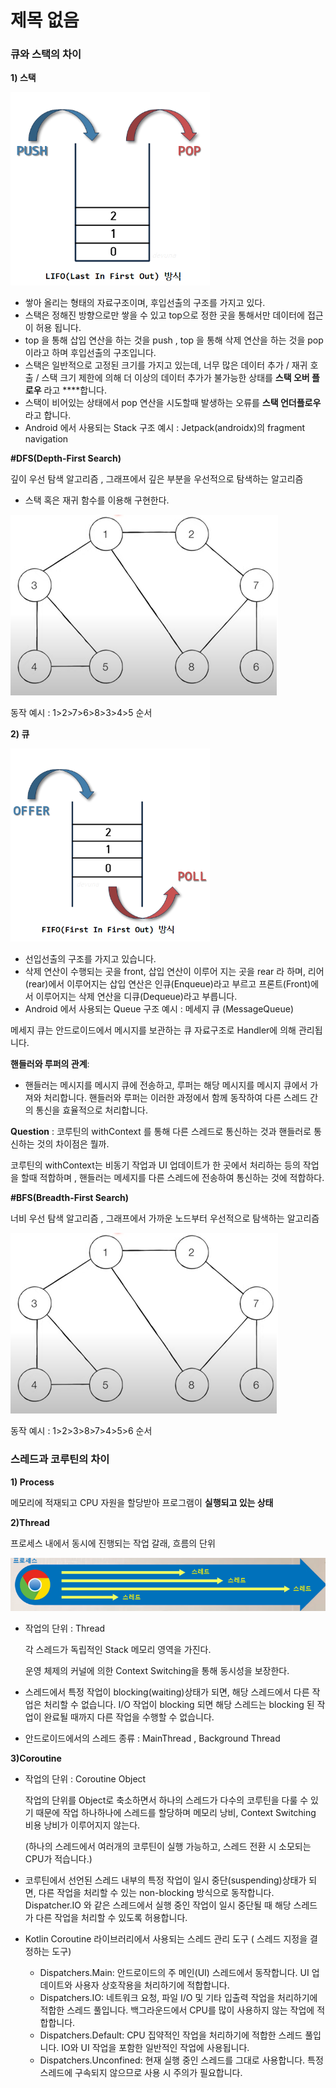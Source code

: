 # 제목 없음

### **큐와 스택의 차이**

**1) 스택**

![20240320_092950.png](img/20240320_092950.png)

- 쌓아 올리는 형태의 자료구조이며, 후입선출의 구조를 가지고 있다.
- 스택은 정해진 방향으로만 쌓을 수 있고 top으로 정한 곳을 통해서만 데이터에 접근이 허용 됩니다.
- top 을 통해 삽입 연산을 하는 것을 push , top 을 통해 삭제 연산을 하는 것을 pop 이라고 하며 후입선출의 구조입니다.
- 스택은 일반적으로 고정된 크기를 가지고 있는데,  너무 많은 데이터 추가 / 재귀 호출 / 스택 크기 제한에 의해 더 이상의 데이터 추가가 불가능한 상태를 **스택 오버 플로우** 라고 ****합니다.
- 스택이 비어있는 상태에서 pop 연산을 시도할때 발생하는 오류를 **스택 언더플로우** 라고 합니다.
- Android 에서 사용되는 Stack 구조 예시 : Jetpack(androidx)의 fragment navigation

**#DFS(Depth-First Search)** 

깊이 우선 탐색 알고리즘 , 그래프에서 깊은 부분을 우선적으로 탐색하는 알고리즘 

- 스택 혹은 재귀 함수를 이용해 구현한다.

![동작 예시 : 1>2>7>6>8>3>4>5 순서](img/Untitled.png)

동작 예시 : 1>2>7>6>8>3>4>5 순서

**2) 큐**

![20240320_093003.png](img/20240320_093003.png)

- 선입선출의 구조를 가지고 있습니다.
- 삭제 연산이 수행되는 곳을 front, 삽입 연산이 이루어 지는 곳을 rear 라 하며, 
리어(rear)에서 이루어지는 삽입 연산은 인큐(Enqueue)라고 부르고 프론트(Front)에서 이루어지는 삭제 연산을 디큐(Dequeue)라고 부릅니다.
- Android 에서 사용되는 Queue 구조 예시 : 메세지 큐 (MessageQueue)

메세지 큐는 안드로이드에서 메시지를 보관하는 큐 자료구조로 Handler에 의해 관리됩니다.

**핸들러와 루퍼의 관계**:

- 핸들러는 메시지를 메시지 큐에 전송하고, 루퍼는 해당 메시지를 메시지 큐에서 가져와 처리합니다. 핸들러와 루퍼는 이러한 과정에서 함께 동작하여 다른 스레드 간의 통신을 효율적으로 처리합니다.

**Question** : 코루틴의 withContext 를 통해 다른 스레드로 통신하는 것과 핸들러로 통신하는 것의 차이점은 뭘까.

코루틴의 withContext는 비동기 작업과 UI 업데이트가 한 곳에서 처리하는 등의 작업을 할때 적합하며 , 핸들러는 메세지를 다른 스레드에 전송하여 통신하는 것에 적합하다.  

**#BFS(Breadth-First Search)** 

너비 우선 탐색 알고리즘 , 그래프에서 가까운 노드부터 우선적으로 탐색하는 알고리즘 

![동작 예시 : 1>2>3>8>7>4>5>6 순서](img/Untitled%201.png)

동작 예시 : 1>2>3>8>7>4>5>6 순서


### **스레드과 코루틴의 차이**

**1) Process**

메모리에 적재되고 CPU 자원을 할당받아 프로그램이 **실행되고 있는 상태** 

**2)Thread**

프로세스 내에서 동시에 진행되는 작업 갈래, 흐름의 단위 

![Untitled](img/Untitled%202.png)

- 작업의 단위 : Thread
    
    각 스레드가 독립적인 Stack 메모리 영역을 가진다.
    
    운영 체제의 커널에 의한 Context Switching을 통해 동시성을 보장한다.
    
- 스레드에서 특정 작업이 blocking(waiting)상태가 되면, 해당 스레드에서 다른 작업은 처리할 수 없습니다.  I/O 작업이 blocking 되면 해당 스레드는 blocking 된 작업이 완료될 때까지 다른 작업을 수행할 수 없습니다.
- 안드로이드에서의 스레드 종류 : MainThread , Background Thread

**3)Coroutine**

- 작업의 단위 : Coroutine Object
    
    작업의 단위를 Object로 축소하면서 하나의 스레드가 다수의 코루틴을 다룰 수 있기 때문에 작업 하나하나에 스레드를 할당하며 메모리 낭비, Context Switching 비용 낭비가 이루어지지 않는다. 
    
    (하나의 스레드에서 여러개의 코루틴이 실행 가능하고, 스레드 전환 시 소모되는 CPU가 적습니다.)
    
- 코루틴에서 선언된 스레드 내부의 특정 작업이 일시 중단(suspending)상태가 되면, 다른 작업을 처리할 수 있는 non-blocking 방식으로 동작합니다. 
Dispatcher.IO 와 같은 스레드에서 실행 중인 작업이 일시 중단될 때 해당 스레드가 다른 작업을 처리할 수 있도록 허용합니다.
- Kotlin Coroutine 라이브러리에서 사용되는 스레드 관리 도구  ( 스레드 지정을 결정하는 도구)
    - Dispatchers.Main: 안드로이드의 주 메인(UI) 스레드에서 동작합니다. UI 업데이트와 사용자 상호작용을 처리하기에 적합합니다.
    - Dispatchers.IO: 네트워크 요청, 파일 I/O 및 기타 입출력 작업을 처리하기에 적합한 스레드 풀입니다. 백그라운드에서 CPU를 많이 사용하지 않는 작업에 적합합니다.
    - Dispatchers.Default: CPU 집약적인 작업을 처리하기에 적합한 스레드 풀입니다. IO와 UI 작업을 포함한 일반적인 작업에 사용됩니다.
    - Dispatchers.Unconfined: 현재 실행 중인 스레드를 그대로 사용합니다. 특정 스레드에 구속되지 않으므로 사용 시 주의가 필요합니다.